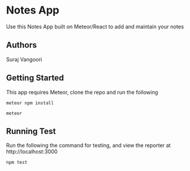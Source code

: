 # Notes App
Use this Notes App built on Meteor/React to add and maintain your notes

## Authors
Suraj Vangoori

## Getting Started
This app requires Meteor, clone the repo and run the following

```
meteor npm install
```

```
meteor
```

## Running Test
Run the following the command for testing, and view the reporter at http://localhost:3000

```
npm test
```